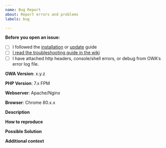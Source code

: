 ```yaml
---
name: Bug Report
about: Report errors and problems
labels: bug

---
```


**Before you open an issue:**

- [ ] I followed the [installation](https://github.com/Open-Web-Analytics/Open-Web-Analytics/wiki/Installation) or [update](https://github.com/Open-Web-Analytics/Open-Web-Analytics/wiki/Updating) guide
- [ ] [I read the troubleshooting guide in the wiki](https://github.com/Open-Web-Analytics/Open-Web-Analytics/wiki/Troubleshooting) 
- [ ] I have attached http headers, console/shell errors, or debug from OWA's error log file.

**OWA Version**: x.y.z

**PHP Version**: 7.x FPM

**Webserver**: Apache/Nginx

**Browser**: Chrome 80.x.x

**Description**  
<!-- A clear and concise description of the problem. -->

**How to reproduce**  


**Possible Solution**  
<!--- Optional: only if you have suggestions on a fix/reason for the bug -->

**Additional context**  
<!-- Optional: any other context about the problem: log messages, screenshots, etc. -->